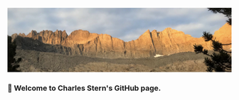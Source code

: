 ![sunrise photo](https://github.com/cisaacstern/cisaacstern/blob/main/sunrise.jpeg)
### 👋 Welcome to Charles Stern's GitHub page.

<!--

**cisaacstern/cisaacstern** is a ✨ _special_ ✨ repository because its `README.md` (this file) appears on your GitHub profile.

Here are some ideas to get you started:


-->
